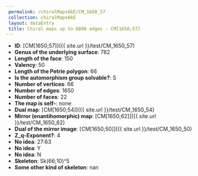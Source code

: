 ```yaml
--- 
 permalink: /chiralMaps6kE/CM_1650_57 
 collection: chiralMaps6kE
 layout: dataEntry
 title: Chiral maps up to 6000 edges - CM[1650;57]
---
```


- **ID**: [CM[1650;57]]({{ site.url }}/test/CM_1650_57)
- **Genus of the underlying surface**: 782
- **Length of the face**: 150
- **Valency**: 50
- **Length of the Petrie polygon**: 66
- **Is the automorphism group solvable?**: S
- **Number of vertices**: 66
- **Number of edges**: 1650
- **Number of faces**: 22
- **The map is self-**: none
- **Dual map**: [CM[1650;54]]({{ site.url }}/test/CM_1650_54)
- **Mirror (enantihomorphic) map**: [CM[1650;62]]({{ site.url }}/test/CM_1650_62)
- **Dual of the mirror image**: [CM[1650;50]]({{ site.url }}/test/CM_1650_50)
- **Z_q-Exponent?**: 4
- **No idea**:  27:63
- **No idea**: Y
- **No idea**: N
- **Skeleton**: Sk(66;10)^5
- **Some other kind of skeleton**: nan
